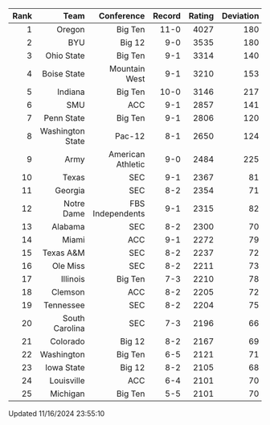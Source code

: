 | Rank  | Team                 | Conference           | Record   | Rating | Deviation |
| ---:  | ---:                 | ---:                 | ---:     | ---:   | ---:      |
| 1     | Oregon               | Big Ten              | 11-0     | 4027   | 180       |
| 2     | BYU                  | Big 12               | 9-0      | 3535   | 180       |
| 3     | Ohio State           | Big Ten              | 9-1      | 3314   | 140       |
| 4     | Boise State          | Mountain West        | 9-1      | 3210   | 153       |
| 5     | Indiana              | Big Ten              | 10-0     | 3146   | 217       |
| 6     | SMU                  | ACC                  | 9-1      | 2857   | 141       |
| 7     | Penn State           | Big Ten              | 9-1      | 2806   | 120       |
| 8     | Washington State     | Pac-12               | 8-1      | 2650   | 124       |
| 9     | Army                 | American Athletic    | 9-0      | 2484   | 225       |
| 10    | Texas                | SEC                  | 9-1      | 2367   | 81        |
| 11    | Georgia              | SEC                  | 8-2      | 2354   | 71        |
| 12    | Notre Dame           | FBS Independents     | 9-1      | 2315   | 82        |
| 13    | Alabama              | SEC                  | 8-2      | 2300   | 70        |
| 14    | Miami                | ACC                  | 9-1      | 2272   | 79        |
| 15    | Texas A&M            | SEC                  | 8-2      | 2237   | 72        |
| 16    | Ole Miss             | SEC                  | 8-2      | 2211   | 73        |
| 17    | Illinois             | Big Ten              | 7-3      | 2210   | 78        |
| 18    | Clemson              | ACC                  | 8-2      | 2205   | 72        |
| 19    | Tennessee            | SEC                  | 8-2      | 2204   | 75        |
| 20    | South Carolina       | SEC                  | 7-3      | 2196   | 66        |
| 21    | Colorado             | Big 12               | 8-2      | 2167   | 69        |
| 22    | Washington           | Big Ten              | 6-5      | 2121   | 71        |
| 23    | Iowa State           | Big 12               | 8-2      | 2105   | 68        |
| 24    | Louisville           | ACC                  | 6-4      | 2101   | 70        |
| 25    | Michigan             | Big Ten              | 5-5      | 2101   | 70        |

Updated 11/16/2024 23:55:10
